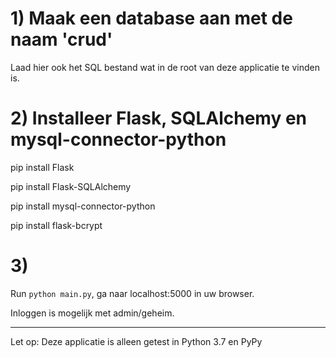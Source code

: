 # 1) Maak een database aan met de naam 'crud'

Laad hier ook het SQL bestand wat in de root van deze applicatie te vinden is.

# 2) Installeer Flask, SQLAlchemy en mysql-connector-python

pip install Flask

pip install Flask-SQLAlchemy

pip install mysql-connector-python

pip install flask-bcrypt

# 3) 
Run `python main.py`, ga naar localhost:5000 in uw browser.

Inloggen is mogelijk met admin/geheim.

---

Let op: Deze applicatie is alleen getest in Python 3.7 en PyPy